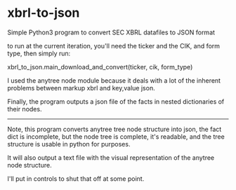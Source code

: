 # xbrl-to-json
Simple Python3 program to convert SEC XBRL datafiles to JSON format

to run at the current iteration, you'll need the ticker and the CIK, and form type, then simply run:

xbrl_to_json.main_download_and_convert(ticker, cik, form_type)

I used the anytree node module because it deals with a lot of the inherent problems between markup xbrl and key,value json.

Finally, the program outputs a json file of the facts in nested dictionaries of their nodes.

-------------------------------------------

Note, this program converts anytree tree node structure into json, the fact dict is incomplete, but the node tree is complete, it's readable, and the tree structure is usable in python for purposes.

It will also output a text file with the visual representation of the anytree node structure.

I'll put in controls to shut that off at some point.